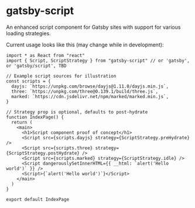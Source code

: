 # gatsby-script

An enhanced script component for Gatsby sites with support for various loading strategies.

Current usage looks like this (may change while in development):

```tsx
import * as React from "react"
import { Script, ScriptStrategy } from "gatsby-script" // or 'gatsby', or 'gatsby/script', TBD

// Example script sources for illustration
const scripts = {
  dayjs: `https://unpkg.com/browse/dayjs@1.11.0/dayjs.min.js`,
  three: `https://unpkg.com/three@0.139.1/build/three.js`,
  marked: `https://cdn.jsdelivr.net/npm/marked/marked.min.js`,
}

// Strategy prop is optional, defaults to post-hydrate
function IndexPage() {
  return (
    <main>
      <h1>Script component proof of concept</h1>
      <Script src={scripts.dayjs} strategy={ScriptStrategy.preHydrate} />
      <Script src={scripts.three} strategy={ScriptStrategy.postHydrate} />
      <Script src={scripts.marked} strategy={ScriptStrategy.idle} />
      <Script dangerouslySetInnerHTML={{ __html: `alert('Hello world')` }} />
      <Script>{`alert('Hello world')`}</Script>
    </main>
  )
}

export default IndexPage
```
